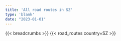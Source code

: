 ```yaml
---
title: 'All road routes in SZ'
type: 'blank'
date: "2023-01-01"
---
```


{{< breadcrumbs >}}
{{< road_routes country=SZ >}}
